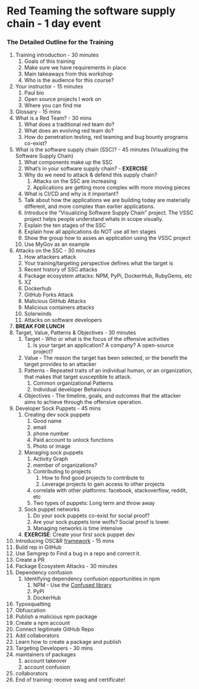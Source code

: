 # Red Teaming the software supply chain - 1 day event

### The Detailed Outline for the Training

1. Training introduction - 30 minutes
   1. Goals of this training
   1. Make sure we have requirements in place
   1. Main takeaways from this workshop
   1. Who is the audience for this course?
2. Your instructor - 15 minutes
   1. Paul bio
   1. Open source projects I work on
   1. Where you can find me
3. Glossary - 15 mins
4. What is a Red Team? - 30 mins
   1. What does a traditional red team do?
   1. What does an evolving red team do?
   1. How do penetration testing, red teaming and bug bounty programs co-exist?
5. What is the software supply chain (SSC)? - 45 minutes (Visualizing the Software Supply Chain)
   1. What components make up the SSC
   1. What’s in your software supply chain? - **EXERCISE**
   1. Why do we need to attack & defend this supply chain?
      1. Attacks on the SSC are increasing
      1. Applications are getting more complex with more moving pieces
   1.  What is CI/CD and why is it important?
   1.  Talk about how the applications we are building today are materially different, and more complex than earlier applications.
   1.  Introduce the “Visualizing Software Supply Chain" project. The VSSC project helps people understand whats in scope visually.
   1.  Explain the ten stages of the SSC
   1.  Explain how all applications do NOT use all ten stages
   1.  Show the group how to asses an application using the VSSC project
   1.  Use MyGov as an example
6. Attacks on the SSC - 30 minutes
   1. How attackers attack
   1. Your training/targeting perspective defines what the target is
   1. Recent history of SSC attacks
   1. Package ecosystem attacks:  NPM, PyPi, DockerHub, RubyGems, etc
   1. XZ
   1. Dockerhub
   1. GitHub Forks Attack
   1. Malicious GitHub Attacks
   1. Malicious containers attacks
   1. Solarwinds
   1. Attacks on software developers
7. **BREAK FOR LUNCH**
8. Target, Value, Patterns & Objectives - 30 minutes
   1. Target - Who or what is the focus of the offensive activities
      1. Is your target an application?  A company?  A open-source project?
   1. Value - The reason the target has been selected, or the benefit the target provides to an attacker
   1. Patterns - Repeated traits of an individual human, or an organization, that makes that target susceptible to attack.
      1. Common organizational Patterns
      1. Individual developer Behaviours
   1. Objectives - The timeline, goals, and outcomes that the attacker aims to achieve through the offensive operation.
9. Developer Sock Puppets - 45 mins
   1. Creating dev sock puppets
      1. Good name
      1. email
      1. phone number
      1. Paid account to unlock functions
      1. Photo or image
   1. Managing sock puppets
      1. Activity Graph
      1. member of organizations?
      1. Contributing to projects
         1. How to find good projects to contribute to
         1. Leverage projects to gain access to other projects
      1. correlate with other platforms: facebook, stackoverflow, reddit, etc
      1. Two types of puppets:  Long term and throw away
   1. Sock puppet networks
      1. Do your sock puppets co-exist for social proof?
      1. Are your sock puppets lone wolfs?  Social proof is lower.
      1. Managing networks is time intensive
   1. **EXERCISE**: Create your first sock puppet dev
10. Introducing OSC&R [framework](https://pbom.dev) - 15 mins
11. Build rep in GitHub
   1. Use Semgrep to Find a bug in a repo and correct it.
   1. Create a PR
12. Package Ecosystem Attacks - 30 minutes
   1. Dependency confusion
      1. Identifying dependency confusion opportunities in npm
         1. NPM - Use the [Confused library](https://github.com/visma-prodsec/confused)
         1. PyPI
         1. DockerHub
   1. Typosquatting
   1. Obfuscation
14. Publish a malicious npm package
   1. Create a npm account
   1. Connect legitimate GitHub Repo
   1. Add collaborators
   1. Learn how to create a package and publish
15. Targeting Developers - 30 mins
   1. maintainers of packages
      1. account takeover
      1. account confusion
   1. collaborators
16. End of training:  receive swag and certificate!
